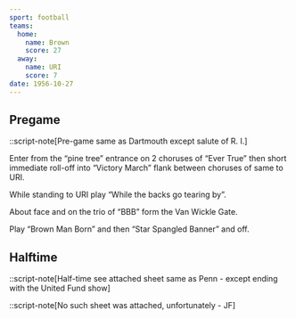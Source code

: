 ```yaml
---
sport: football
teams:
  home:
    name: Brown
    score: 27
  away:
    name: URI
    score: 7
date: 1956-10-27
---
```


## Pregame

::script-note[Pre-game same as Dartmouth except salute of R. I.]

Enter from the “pine tree” entrance on 2 choruses of “Ever True” then short immediate roll-off into “Victory March” flank between choruses of same to URI.

While standing to URI play “While the backs go tearing by”.

About face and on the trio of “BBB” form the Van Wickle Gate.

Play “Brown Man Born” and then “Star Spangled Banner” and off.

## Halftime

::script-note[Half-time see attached sheet same as Penn - except ending with the United Fund show]

::script-note[No such sheet was attached, unfortunately - JF]
